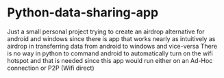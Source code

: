 # Python-data-sharing-app
Just a small personal project trying to create an airdrop alternative for android and windows since there is app that works nearly as intuitively as airdrop in transferring data from android to windows and vice-versa
There is no way in python to command android to automatically turn on the wifi hotspot and that is needed since this app would run either on an Ad-Hoc connection or P2P (Wifi direct)
